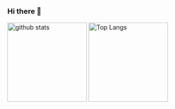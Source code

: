### Hi there 👋
<!--
**hecuhecu/hecuhecu** is a ✨ _special_ ✨ repository because its `README.md` (this file) appears on your GitHub profile.

Here are some ideas to get you started:

- 🔭 I’m currently working on ...
- 🌱 I’m currently learning ...
- 👯 I’m looking to collaborate on ...
- 🤔 I’m looking for help with ...
- 💬 Ask me about ...
- 📫 How to reach me: ...
- 😄 Pronouns: ...
- ⚡ Fun fact: ...
-->
<!-- ![Anurag's GitHub stats](https://github-readme-stats.vercel.app/api?username=hecuhecu&show_icons=true&theme=cobalt&count_private=true)
[![Top Langs](https://github-readme-stats.vercel.app/api/top-langs/?username=hecuhecu&theme=cobalt&layout=compact&count_private=true)](https://github.com/anuraghazra/github-readme-stats) -->

<p align="left"> 
  <img alt="github stats" height="180px" src="https://github-readme-stats.vercel.app/api?username=hecuhecu&theme=cobalt&show_icons=ture&count_private=true" />
  <img alt="Top Langs" height="180px" src="https://github-readme-stats.vercel.app/api/top-langs/?username=hecuhecu&layout=compact&show_icons=true&theme=cobalt" />
</p>
